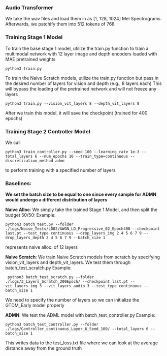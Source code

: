 ### Audio Transformer
We take the wav files and load them in as [1, 128, 1024] Mel Spectrograms. Afterwards, we patchify them into 512 tokens of 768

### Training Stage 1 Model

To train the base stage 1 model, utilize the train.py function to train a multimodal network with 12 layer image and depth encoders loaded with MAE pretrained weights
```
python3 train.py
``` 

To train the Naive Scratch models, utilize the train.py function but pass in the desired number of layers for vision and depth (e.g., 8 layers each)
This will bypass the loading of the pretrained network and will not freeze any layers
```
python3 train.py --vision_vit_layers 8 --depth_vit_layers 8
``` 


After we train this model, it will save the checkpoint (trained for 400 epochs)


### Training Stage 2 Controller Model

We call 
```
python3 train_controller.py --seed 100 --learning_rate 1e-3 --total_layers 6 --num_epochs 10 --train_type=continuous --discretization_method admn
``` 
to perform training with a specified number of layers


### Baselines:

**We set the batch size to be equal to one since every sample for ADMN would undergo a different distribution of layers**

**Naive Alloc**: We simply take the trained Stage 1 Model, and then split the budget 50/50:
Example: 
``` 
python3 batch_test.py --folder ./logs/Noise_Tests/LD02/AWGN_LD_Progressive_02_Epoch400 --checkpoint last.pt --test_type continuous --drop_layers_img 2 4 5 6 7 9 --drop_layers_depth 2 4 5 6 7 9 --batch_size 1 
``` 
represents naive alloc. of 12 layers

**Naive Scratch**: We train Naive Scratch models from scratch by specifying vision_vit_layers and depth_vit_layers. We test them through batch_test_scratch.py 
Example: 
```
 python3 batch_test_scratch.py --folder ./logs/3_Layers_Scratch_200Epoch/ --checkpoint last.pt --vit_layers_img 3 --vit_layers_audio 3 --test_type continuous --batch_size 1 
 ``` 
 
 We need to specify the number of layers so we can initialize the GTDM_Early model properly



**ADMN**: We test the ADML model with batch_test_controller.py
Example: 
```
python3 batch_test_controller.py --folder ./logs/Controller_continuous_Layer_6_Seed_100/ --total_layers 6 --batch_size 1
```

This writes data to the test_loss.txt file where we can look at the average distance away from the ground truth